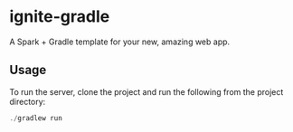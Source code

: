 # ignite-gradle

A Spark + Gradle template for your new, amazing web app.

## Usage

To run the server, clone the project and run the following from the project directory:

```java
./gradlew run
```
